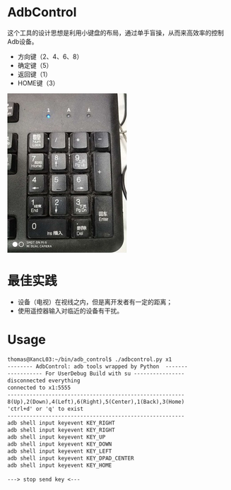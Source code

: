 # AdbControl
这个工具的设计思想是利用小键盘的布局，通过单手盲操，从而来高效率的控制Adb设备。
+ 方向键（2、4、6、8）
+ 确定键（5）
+ 返回键（1）
+ HOME键（3）

![数字键盘](https://github.com/liuxk99/AdbControl/blob/master/res/dpad.jpg)

# 最佳实践
+ 设备（电视）在视线之内，但是离开发者有一定的距离；
+ 使用遥控器输入对临近的设备有干扰。

# Usage
```
thomas@XancL03:~/bin/adb_control$ ./adbcontrol.py x1
-------- AdbControl: adb tools wrapped by Python  -------
----------- For UserDebug Build with su ----------------
disconnected everything
connected to x1:5555
--------------------------------------------------------
8(Up),2(Down),4(Left),6(Right),5(Center),1(Back),3(Home)
'ctrl+d' or 'q' to exist
--------------------------------------------------------
adb shell input keyevent KEY_RIGHT
adb shell input keyevent KEY_RIGHT
adb shell input keyevent KEY_UP
adb shell input keyevent KEY_DOWN
adb shell input keyevent KEY_LEFT
adb shell input keyevent KEY_DPAD_CENTER
adb shell input keyevent KEY_HOME

---> stop send key <---

```
